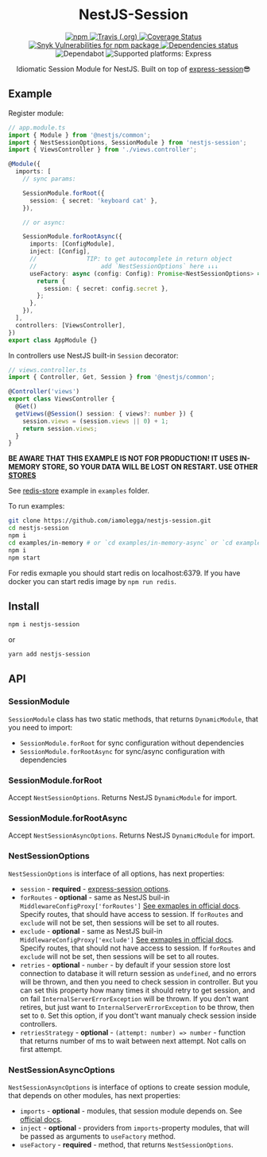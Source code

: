 <h1 align="center">NestJS-Session</h1>

<p align="center">
  <a href="https://www.npmjs.com/package/nestjs-session">
    <img alt="npm" src="https://img.shields.io/npm/v/nestjs-session" />
  </a>
  <a href="https://travis-ci.org/iamolegga/nestjs-session">
    <img alt="Travis (.org)" src="https://img.shields.io/travis/iamolegga/nestjs-session" />
  </a>
  <a href="https://coveralls.io/github/iamolegga/nestjs-session?branch=master">
    <img alt="Coverage Status" src="https://coveralls.io/repos/github/iamolegga/nestjs-session/badge.svg?branch=master" />
  </a>
  <a href="https://snyk.io/test/github/iamolegga/nestjs-session">
    <img alt="Snyk Vulnerabilities for npm package" src="https://img.shields.io/snyk/vulnerabilities/npm/nestjs-session" />
  </a>
  <a href="https://david-dm.org/iamolegga/nestjs-session">
    <img alt="Dependencies status" src="https://badgen.net/david/dep/iamolegga/nestjs-session">
  </a>
  <img alt="Dependabot" src="https://badgen.net/dependabot/iamolegga/nestjs-session/?icon=dependabot">
  <img alt="Supported platforms: Express" src="https://img.shields.io/badge/platforms-Express-green" />
</p>

<p align="center">Idiomatic Session Module for NestJS. Built on top of <a href="https://npm.im/express-session">express-session</a>😎</p>

## Example

Register module:

```ts
// app.module.ts
import { Module } from '@nestjs/common';
import { NestSessionOptions, SessionModule } from 'nestjs-session';
import { ViewsController } from './views.controller';

@Module({
  imports: [
    // sync params:

    SessionModule.forRoot({
      session: { secret: 'keyboard cat' },
    }),

    // or async:

    SessionModule.forRootAsync({
      imports: [ConfigModule],
      inject: [Config],
      //              TIP: to get autocomplete in return object
      //                  add `NestSessionOptions` here ↓↓↓
      useFactory: async (config: Config): Promise<NestSessionOptions> => {
        return {
          session: { secret: config.secret },
        };
      },
    }),
  ],
  controllers: [ViewsController],
})
export class AppModule {}
```

In controllers use NestJS built-in `Session` decorator:

```ts
// views.controller.ts
import { Controller, Get, Session } from '@nestjs/common';

@Controller('views')
export class ViewsController {
  @Get()
  getViews(@Session() session: { views?: number }) {
    session.views = (session.views || 0) + 1;
    return session.views;
  }
}
```

**BE AWARE THAT THIS EXAMPLE IS NOT FOR PRODUCTION! IT USES IN-MEMORY STORE, SO YOUR DATA WILL BE LOST ON RESTART. USE OTHER [STORES](https://github.com/expressjs/session#compatible-session-stores)**

See [redis-store](https://github.com/tj/connect-redis) example in `examples` folder.

To run examples:

```sh
git clone https://github.com/iamolegga/nestjs-session.git
cd nestjs-session
npm i
cd examples/in-memory # or `cd examples/in-memory-async` or `cd examples/redis-store`
npm i
npm start
```

For redis exmaple you should start redis on localhost:6379.
If you have docker you can start redis image by `npm run redis`.

## Install

```sh
npm i nestjs-session
```

or

```sh
yarn add nestjs-session
```

## API

### SessionModule

`SessionModule` class has two static methods, that returns `DynamicModule`, that you need to import:

- `SessionModule.forRoot` for sync configuration without dependencies
- `SessionModule.forRootAsync` for sync/async configuration with dependencies

### SessionModule.forRoot

Accept `NestSessionOptions`. Returns NestJS `DynamicModule` for import.

### SessionModule.forRootAsync

Accept `NestSessionAsyncOptions`. Returns NestJS `DynamicModule` for import.

### NestSessionOptions

`NestSessionOptions` is interface of all options, has next properties:

- `session` - **required** - [express-session options](https://github.com/expressjs/session#options).
- `forRoutes` - **optional** - same as NestJS buil-in `MiddlewareConfigProxy['forRoutes']` [See exmaples in official docs](https://docs.nestjs.com/middleware#applying-middleware). Specify routes, that should have access to session. If `forRoutes` and `exclude` will not be set, then sessions will be set to all routes.
- `exclude` - **optional** - same as NestJS buil-in `MiddlewareConfigProxy['exclude']` [See exmaples in official docs](https://docs.nestjs.com/middleware#applying-middleware). Specify routes, that should not have access to session. If `forRoutes` and `exclude` will not be set, then sessions will be set to all routes.
- `retries` - **optional** - `number` - by default if your session store lost connection to database it will return session as `undefined`, and no errors will be thrown, and then you need to check session in controller. But you can set this property how many times it should retry to get session, and on fail `InternalServerErrorException` will be thrown. If you don't want retires, but just want to `InternalServerErrorException` to be throw, then set to `0`. Set this option, if you dont't want manualy check session inside controllers.
- `retriesStrategy` - **optional** - `(attempt: number) => number` - function that returns number of ms to wait between next attempt. Not calls on first attempt.

### NestSessionAsyncOptions

`NestSessionAsyncOptions` is interface of options to create session module, that depends on other modules, has next properties:

- `imports` - **optional** - modules, that session module depends on. See [official docs](https://docs.nestjs.com/modules).
- `inject` - **optional** - providers from `imports`-property modules, that will be passed as arguments to `useFactory` method.
- `useFactory` - **required** - method, that returns `NestSessionOptions`.
